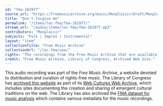 ```yaml
---
id: "fma-162977"
source_url: "https://freemusicarchive.org/music/Monplaisir/Draft/Monplaisir_-_Draft_-_08_Dont_forgive_me"
title: "Don't forgive me"
permalink: "/items/loc-fma/fma-162977/"
stream_url: "/audio/items/loc-fma/fma-162977.mp3"
contributors: "Monplaisir"
subjects: "Folk | Improv | Instrumental"
layout: "item"
collectionTitle: "Free Music Archive"
collectionUrl: "/loc-fma/use/"
rights: "The recordings from the Free Music Archive that are available on Citizen DJ have a CC0 1.0 Universal License (Public Domain Dedication) which means you can copy, modify, distribute and perform the work, even for commercial purposes, all without asking permission."
credit: "Free Music Archive. Library of Congress, Archived Web Site."
---
```


This audio recording was part of the _Free Music Archive_, a website devoted to distribution and curation of rights-free music. The Library of Congress has [archived this website](https://www.loc.gov/item/lcwaN0026492/) as part of its [Web Cultures Web Archive](https://www.loc.gov/collections/web-cultures-web-archive/about-this-collection/), which includes sites documenting the creation and sharing of emergent cultural traditions on the web. The Library has also archived the [FMA dataset for music analysis](https://catalog.loc.gov/vwebv/search?searchCode=LCCN&searchArg=2018655052&searchType=1&permalink=y) which contains various metadata for the music recordings.